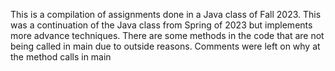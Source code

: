 This is a compilation of assignments done in a Java class of Fall 2023. This was a continuation of the Java class from Spring of 2023 but implements more advance techniques.
There are some methods in the code that are not being called in main due to outside reasons. Comments were left on why at the method calls in main
